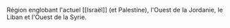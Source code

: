 Région englobant l'actuel [[Israël]] (et Palestine), l'Ouest de la Jordanie, le Liban et l'Ouest de la Syrie.